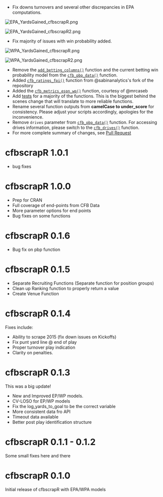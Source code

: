 - Fix downs turnovers and several other discrepancies in EPA computations.

![EPA_YardsGained_cfbscrapR.png](https://i.imgur.com/Bw6VO90.png)

![EPA_YardsGained_cfbscrapR2.png](https://i.imgur.com/VYX12pZ.png)

- Fix majority of issues with win probability added.

![WPA_YardsGained_cfbscrapR.png](https://i.imgur.com/OFHTh9Y.jpg)

![WPA_YardsGained_cfbscrapR2.png](https://i.imgur.com/84zh9VY.jpg)

- Remove the [`add_betting_columns()`](https://saiemgilani.github.io/cfbscrapR/reference/add_betting_cols.html) function and the current betting win probability model from the [`cfb_pbp_data()`](https://saiemgilani.github.io/cfbscrapR/reference/cfb_pbp_data.html) function.
- Added [`cfb_ratings_fpi()`](https://saiemgilani.github.io/cfbscrapR/reference/cfb_ratings_fpi.html) function from @sabinanalytics's fork of the repository
- Added the [`cfb_metrics_espn_wp()`](https://saiemgilani.github.io/cfbscrapR/reference/cfb_metrics_espn_wp.html) function, courtesy of @mrcaseb
- Add [tests](https://github.com/saiemgilani/cfbscrapR/tree/master/tests/testthat) for a majority of the functions. This is the biggest behind the scenes change that will translate to more reliable functions. 
- Rename several function outputs from **camelCase to under_score** for consistency. Please adjust your scripts accordingly, apologies for the inconvenience.
- Remove `drives` parameter from [`cfb_pbp_data()`](https://saiemgilani.github.io/cfbscrapR/reference/cfb_pbp_data.html) function. For accessing drives information, please switch to the [`cfb_drives()`](https://saiemgilani.github.io/cfbscrapR/reference/cfb_drives.html) function. 
- For more complete summary of changes, see [Pull Request](https://github.com/saiemgilani/cfbscrapR/pull/5#issue-478275691)

# cfbscrapR 1.0.1
- bug fixes
# cfbscrapR 1.0.0

- Prep for CRAN  
- Full coverage of end-points from CFB Data  
- More parameter options for end points  
- Bug fixes on some functions  

# cfbscrapR 0.1.6

- Bug fix on pbp function  

# cfbscrapR 0.1.5

- Separate Recruiting Functions (Separate function for position groups)  
- Clean up Ranking function to properly return a value  
- Create Venue Function  

# cfbscrapR 0.1.4

Fixes include: 

- Ability to scrape 2015 (fix down issues on Kickoffs)
- Fix punt yard line @ end of play
- Proper turnover play indication
- Clarity on penalties. 

# cfbscrapR 0.1.3

This was a big update!

- New and Improved EP/WP models. 
- CV-LOSO for EP/WP models
- Fix the log_yards_to_goal to be the correct variable
- More consistent data fro API
- Timeout data available
- Better post play identification structure

# cfbscrapR 0.1.1 - 0.1.2

Some small fixes here and there

# cfbscrapR 0.1.0

Initial release of cfbscrapR with EPA/WPA models
